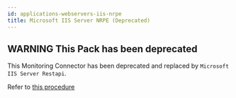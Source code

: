```yaml
---
id: applications-webservers-iis-nrpe
title: Microsoft IIS Server NRPE (Deprecated)
---
```


## **WARNING** This Pack has been deprecated

This Monitoring Connector has been deprecated and replaced by `Microsoft IIS Server Restapi`. 

Refer to [this procedure](applications-webservers-iis-restapi.md)